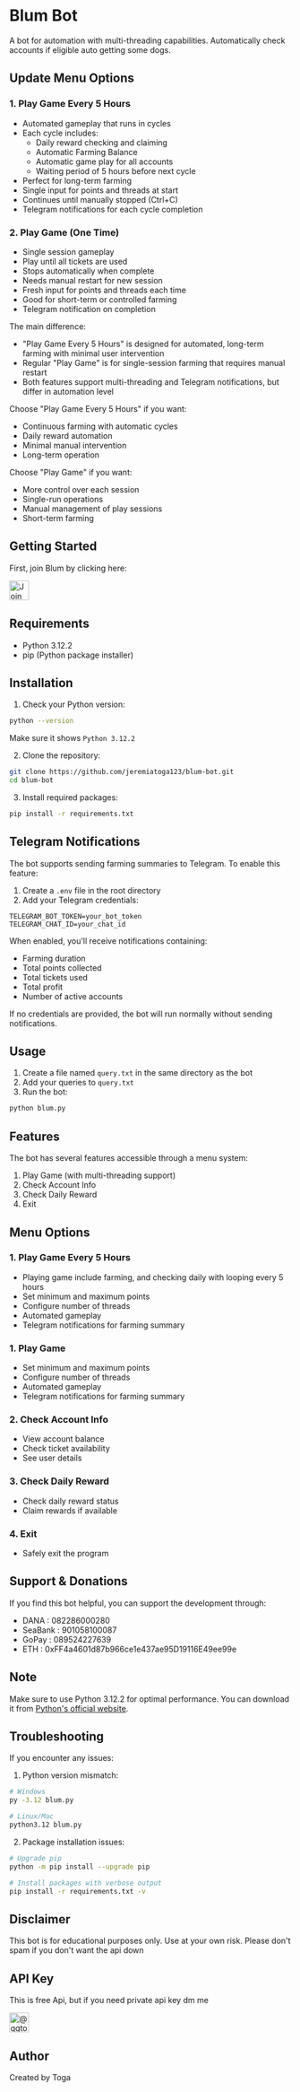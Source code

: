 # Blum Bot
A bot for automation with multi-threading capabilities.
Automatically check accounts if eligible auto getting some dogs.

## Update Menu Options

### 1. Play Game Every 5 Hours
- Automated gameplay that runs in cycles
- Each cycle includes:
  - Daily reward checking and claiming
  - Automatic Farming Balance
  - Automatic game play for all accounts
  - Waiting period of 5 hours before next cycle
- Perfect for long-term farming
- Single input for points and threads at start
- Continues until manually stopped (Ctrl+C)
- Telegram notifications for each cycle completion

### 2. Play Game (One Time)
- Single session gameplay
- Play until all tickets are used
- Stops automatically when complete
- Needs manual restart for new session
- Fresh input for points and threads each time
- Good for short-term or controlled farming
- Telegram notification on completion

The main difference:
- "Play Game Every 5 Hours" is designed for automated, long-term farming with minimal user intervention
- Regular "Play Game" is for single-session farming that requires manual restart
- Both features support multi-threading and Telegram notifications, but differ in automation level

Choose "Play Game Every 5 Hours" if you want:
- Continuous farming with automatic cycles
- Daily reward automation
- Minimal manual intervention
- Long-term operation

Choose "Play Game" if you want:
- More control over each session
- Single-run operations
- Manual management of play sessions
- Short-term farming

## Getting Started

First, join Blum by clicking here:

<div align="justify">
  <a href="https://t.me/blum/app?startapp=ref_eWbRQkPdY2">
    <img src="https://img.shields.io/badge/Join-BLUM-2CA5E0?style=for-the-badge&logo=telegram&logoColor=white&scale=2" height="35" alt="Join Blum"/>
  </a>
</div>

## Requirements

- Python 3.12.2
- pip (Python package installer)

## Installation

1. Check your Python version:
```bash
python --version
```
Make sure it shows `Python 3.12.2`

2. Clone the repository:
```bash
git clone https://github.com/jeremiatoga123/blum-bot.git
cd blum-bot
```

3. Install required packages:
```bash
pip install -r requirements.txt
```

## Telegram Notifications

The bot supports sending farming summaries to Telegram. To enable this feature:

1. Create a `.env` file in the root directory
2. Add your Telegram credentials:
```env
TELEGRAM_BOT_TOKEN=your_bot_token
TELEGRAM_CHAT_ID=your_chat_id
```

When enabled, you'll receive notifications containing:
- Farming duration
- Total points collected
- Total tickets used
- Total profit
- Number of active accounts

If no credentials are provided, the bot will run normally without sending notifications.

## Usage

1. Create a file named `query.txt` in the same directory as the bot
2. Add your queries to `query.txt`
3. Run the bot:
```bash
python blum.py
```

## Features

The bot has several features accessible through a menu system:
1. Play Game (with multi-threading support)
2. Check Account Info
3. Check Daily Reward
4. Exit

## Menu Options

### 1. Play Game Every 5 Hours
- Playing game include farming, and checking daily with looping every 5 hours
- Set minimum and maximum points
- Configure number of threads
- Automated gameplay
- Telegram notifications for farming summary

### 1. Play Game
- Set minimum and maximum points
- Configure number of threads
- Automated gameplay
- Telegram notifications for farming summary

### 2. Check Account Info
- View account balance
- Check ticket availability
- See user details

### 3. Check Daily Reward
- Check daily reward status
- Claim rewards if available

### 4. Exit
- Safely exit the program

## Support & Donations

If you find this bot helpful, you can support the development through:
- DANA    : 082286000280
- SeaBank : 901058100087
- GoPay   : 089524227639
- ETH     : 0xFF4a4601d87b966ce1e437ae95D19116E49ee99e

## Note

Make sure to use Python 3.12.2 for optimal performance. You can download it from [Python's official website](https://www.python.org/downloads/).

## Troubleshooting

If you encounter any issues:

1. Python version mismatch:
```bash
# Windows
py -3.12 blum.py

# Linux/Mac
python3.12 blum.py
```

2. Package installation issues:
```bash
# Upgrade pip
python -m pip install --upgrade pip

# Install packages with verbose output
pip install -r requirements.txt -v
```

## Disclaimer

This bot is for educational purposes only. Use at your own risk.
Please don't spam if you don't want the api down

## API Key

This is free Api, but if you need private api key dm me

<div align="justify">
  <a href="https://t.me/ggtogss">
    <img src="https://img.shields.io/badge/@ggtogss-2CA5E0?style=for-the-badge&logo=telegram&logoColor=white&scale=2" height="35" alt="@ggtogss"/>
  </a>
</div>

## Author

Created by Toga